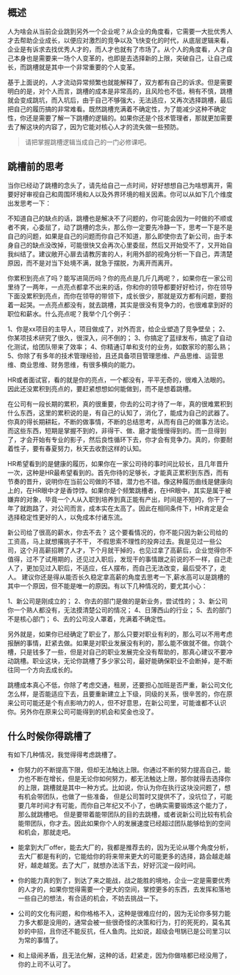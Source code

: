 ## 概述

人为啥会从当前企业跳到另外一个企业呢？从企业的角度看，它需要一大批优秀人才去帮助企业成长，以便应对激烈的竞争以及飞快变化的时代，从底层逻辑来看，企业是有诉求去找优秀人才的，而人才也就有了市场了。从个人的角度看，人才自己本身也是需要来一场个人变革的，也即是去选择新的上限，突破自己，让自己成长，而跳槽就是其中一个非常重要的个人变革。


基于上面说的，人才流动异常频繁也就能解释了，双方都有自己的诉求。但是需要明白的是，对个人而言，跳槽的成本是非常高的，且风险也不低，稍有不慎，跳槽就会变成跳坑，而入坑后，由于自己不够强大，无法适应，又再次选择跳槽，最后把自己的履历搞的非常难看。既然跳槽充满着不确定性，为了能减少这种不确定性，你还是需要了解一下跳槽的逻辑的。如果你还是个技术管理者，那就更加需要去了解这块的内容了，因为它能对核心人才的流失做一些预防。

> 请把掌握跳槽逻辑当成自己的一门必修课吧。



## 跳槽前的思考

当你已经动了跳槽的念头了，请先给自己一点时间，好好想想自己为啥想离开，需要好好审视自己和周围环境和人以及外界环境的相关因素。你可以从如下几个维度出发思考一下：


不知道自己的缺点的话，跳槽也是解决不了问题的，你可能会因为一时做的不顺或者不爽，心委屈了，动了跳槽的念头，那么你一定要先冷静一下，思考一下是不是自己的问题，如果是自己的问题而你自己不知道，那么即使你去了新公司，由于本身自己的缺点没改掉，可能很快又会再次心里委屈，然后又开始受不了，又开始自我纠结了。建议敞开心扉去请教厉害的人，利用外部的视角分析一下自己，弄清楚原因，而不是对当下处境不满，就急于摆脱，为离开而离开。


你累积到亮点了吗？能写进简历吗？你的亮点是几斤几两呢？，如果你在一家公司里待了一两年，一点亮点都拿不出来的话，你和你的领导都要好好检讨，你在领导下面没累积到亮点，而你在领导的带领下，成长很少，那就是双方都有问题，要抱着一起哭。一点亮点都没有，就去跳槽，其实是很没有竞争力的，也很难拿到好的职位和薪水。什么亮点呢？我举个几个例子：

1、你是xx项目的主导人，项目做成了，对外而言，给企业塑造了竞争壁垒；
2、你某项技术研究了很久，很深入，问不倒的；
3、你搞定了蓝绿发布，搞定了自动化测试，给团队带来了效率；
4、你精通订单和支付的业务，如数家珍的那么熟；
5、你除了有多年的技术管理经验，且还具备项目管理思维、产品思维、运营思维、商业思维、财务思维，有很多横向的能力。

HR或者面试官，看的就是你的亮点，一个都没有，平平无奇的，很难入法眼的。因此还没累积到亮点的，要赶紧想想如何能做到，而不是想着跳槽。


在公司有一段长期的累积，真的很重要，你去的公司才待了一年，真的很难累积到什么东西，这里的累积说的是，有自己的认知了，消化了，能成为自己的武器了。你真的得长期耕耘，不断的做事情，不断的总结思考，从而有自己的做事方法论。而这些东西，短期是掌握不到的，非得干、做、磨才能慢慢得到的。而一旦得到了，才会开始有专业的影子，然后良性循环下去，你才会有竞争力。真的，你要耐着性子，要有春夏努力，秋天去收割这样的认知。


HR希望看到的是健康的履历，如果你在一家公司待的事时间比较长，且几年晋升一次，这种是HR最希望看到的。首先你待的足够长，才能真正累积到东西，而有节奏的晋升，说明你在当前公司做的不错，潜力也不错。像这种履历曲线是健康向上的，在HR眼中才是香饽饽。如果你是个频繁跳槽者，在HR眼中，其实是属于被嫌弃的对象，毕竟一个人从入职到培养到真正能有产出，时间是不短的，你干了一年了就跑路了，对公司而言，成本实在太高了。因此在相同条件下，HR肯定是会选择稳定性更好的人，以免成本付诸东流。


新公司给了很高的薪水，你去不去？ 这个要看情况的，你不能只因为新公司给的工资高，马上就想撂挑子不干， 不假思索不理性的投奔过去。我是见过一些公司，这个月高薪招聘了人才，下个月就干掉的，也见过拿了高薪后，企业觉得你不值得，过不了试用期的，还见过入职后，发现干的事情跟之前说的不一样，自己走人了，更加见过入职后，不适应，任人摆布，而自己无法改变，最后受不了，走人。
建议你还是得从能否长久稳定拿高薪的角度去思考一下,薪水高可以是跳槽的其中一个原因，但不能是唯一的原因。有以下几种情况的，要尤其小心：

1、新公司是刚成立的；
2、你去的部门是做的是新业务，尝试性的；
3、新公司你一个熟人都没有，无法摸清楚公司的情况；
4、日薄西山的行业；
5、去的部门不是核心部门；
6、去的公司没人罩着，充满着不确定性。


另外就是，如果你已经确定了职业了，那么只要对职业有利的，那么可以不用考虑报酬的事情，赶紧去做。如果是对职业发展没有利的，那么能不做就不做。你跳个槽，只是钱多了一些，但是对自己的职业发展完全没有帮助的，那真心建议不要冲动跳槽。职业这块，无论你跳槽了多少家公司，最好能确保职业不会断掉，是不断往同一个方向去成长的。

跳槽成本真心不低，你除了考虑交通，租房，还要担心加班是否严重，新公司文化怎么样，是否能适应下去，且要重新建立上下级，同级的关系，很辛苦的，你在原来公司可能还是个有点影响力的人，但不好意思，在新公司里，可能谁都不认识你。另外你在原来公司可能得到的机会和奖金也没了。

## 什么时候你得跳槽了

有如下几种情况，我觉得得考虑跳槽了。

- 你努力的不断提高下限，但却无法触达上限。你通过不断的努力提高自己，能力也不断在增长，但是无论你如何努力，都无法触达上限，那你就得去选择你的上限，跳槽就是其中一种方式。比如说，你认为你在执行这块没问题了，想有机会带团队，也做了一些准备，
但是公司暂时又提供不了，没坑位了，可能要几年时间才有可能，而你自己年纪又不小了，也确实需要锻炼这个能力了，那么就跳槽吧。
但是要带着能带团队的目的去跳槽，或者说新公司比较有机会能带团队，你才去。因此如果你个人的发展速度已经超过团队能够给到的空间和机会，那就走吧。


- 能拿到大厂offer，能去大厂的，我都是推荐去的，因为无论从哪个角度分析，去大厂都是有利的，它能给你的将来带来更大的可能更多的选择，路会越走越好，越走越宽。去了大厂，就想办法活下去，好好沉淀一段时间。


- 你的能力真的到了，到达了来之能战，战之能胜的境地，企业一定是需要优秀的人才的，如果你觉得需要一个更大的空间，掌控更多的东西，去发挥和落地一些自己的想法，有合适的机会，不妨去挑战一下。


- 公司的文化有问题，和你格格不入，这种是很难应付的，因为无论你多努力能力多大都是没用的，通常会被一些很奇怪的决策和行为，打的死死的，莫名其妙的中招，且你还不能反抗，任人鱼肉。比如说，超级会甩锅已是公司里习以为常的事情了。


- 和上级闹矛盾，且无法化解，这种的话，赶紧走，因为你做啥都已经没用了，你的上司不认可了。



